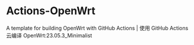 # Actions-OpenWrt
A template for building OpenWrt with GitHub Actions | 使用 GitHub Actions 云编译 OpenWrt:23.05.3_Minimalist

